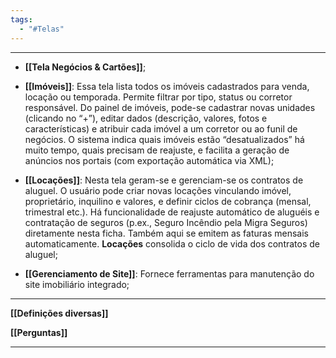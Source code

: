 ```yaml
---
tags:
  - "#Telas"
---
```

---
- **[[Tela Negócios & Cartões]]**;

- **[[Imóveis]]**: Essa tela lista todos os imóveis cadastrados para venda, locação ou temporada. Permite filtrar por tipo, status ou corretor responsável. Do painel de imóveis, pode-se cadastrar novas unidades (clicando no “+”), editar dados (descrição, valores, fotos e características) e atribuir cada imóvel a um corretor ou ao funil de negócios. O sistema indica quais imóveis estão “desatualizados” há muito tempo, quais precisam de reajuste, e facilita a geração de anúncios nos portais (com exportação automática via XML);

- **[[Locações]]**: Nesta tela geram-se e gerenciam-se os contratos de aluguel. O usuário pode criar novas locações vinculando imóvel, proprietário, inquilino e valores, e definir ciclos de cobrança (mensal, trimestral etc.). Há funcionalidade de reajuste automático de aluguéis e contratação de seguros (p.ex., Seguro Incêndio pela Migra Seguros) diretamente nesta ficha. Também aqui se emitem as faturas mensais automaticamente. **Locações** consolida o ciclo de vida dos contratos de aluguel;

- **[[Gerenciamento de Site]]**: Fornece ferramentas para manutenção do site imobiliário integrado;
---

**[[Definições diversas]]**

**[[Perguntas]]**

---
